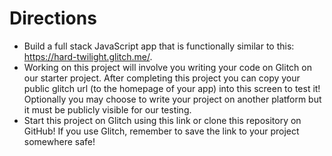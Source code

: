 # Directions

- Build a full stack JavaScript app that is functionally similar to this: https://hard-twilight.glitch.me/.
- Working on this project will involve you writing your code on Glitch on our starter project. After completing this project you can copy your public glitch url (to the homepage of your app) into this screen to test it! Optionally you may choose to write your project on another platform but it must be publicly visible for our testing.
- Start this project on Glitch using this link or clone this repository on GitHub! If you use Glitch, remember to save the link to your project somewhere safe!
